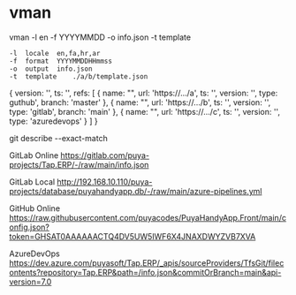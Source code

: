 # vman

vman -l en -f YYYYMMDD -o info.json -t template

	-l	locale	en,fa,hr,ar
	-f	format	YYYYMMDDHHmmss
	-o	output	info.json
	-t	template    ./a/b/template.json

{
	version: '',
	ts: '',
	refs: [
		{ name: "", url: 'https://.../a', ts: '', version: '', type: guthub', branch: 'master' },
		{ name: "", url: 'https://.../b', ts: '', version: '', type: 'gitlab', branch: 'main' },
		{ name: "", url: 'https://.../c', ts: '', version: '', type: 'azuredevops' }
	]
}

git describe --exact-match <commit-id>

GitLab Online
https://gitlab.com/puya-projects/Tap.ERP/-/raw/main/info.json

GitLab Local
http://192.168.10.110/puya-projects/database/puyahandyapp.db/-/raw/main/azure-pipelines.yml

GitHub Online
https://raw.githubusercontent.com/puyacodes/PuyaHandyApp.Front/main/config.json?token=GHSAT0AAAAAACTQ4DV5UW5IWF6X4JNAXDWYZVB7XVA

AzureDevOps
https://dev.azure.com/puyasoft/Tap.ERP/_apis/sourceProviders/TfsGit/filecontents?repository=Tap.ERP&path=/info.json&commitOrBranch=main&api-version=7.0